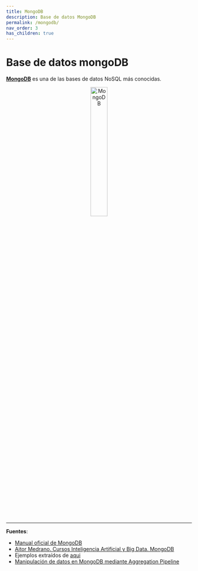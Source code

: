 ```yaml
---
title: MongoDB
description: Base de datos MongoDB
permalink: /mongodb/
nav_order: 3
has_children: true
---
```


<h1>Base de datos mongoDB</h1>


[**MongoDB**](http://www.mongodb.com) es una de las bases de datos NoSQL más conocidas. 

<div align="center">
    <img src="../assets/images/MongoDB/MongoDBLogo.png" alt="MongoDB" width="30%" />
</div>



<hr>

**Fuentes**:

- [Manual oficial de MongoDB](https://www.mongodb.com/docs/manual/)
- [Aitor Medrano. Cursos Inteligencia Artificial y Big Data. MongoDB](https://aitor-medrano.github.io/iabd/sa/mongo.html)
- Ejemplos extraídos de [aqui](https://www.w3resource.com/mongodb-exercises/mongodb-movies-collection-index.php)
- [Manipulación de datos en MongoDB mediante Aggregation Pipeline](https://www.adictosaltrabajo.com/2013/12/16/mongodb-agregatte/)